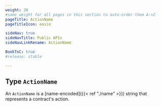 ```yaml
---
weight: 20
#same weight for all pages in this section to auto-order them A->Z
pageTitle: ActionName
pageTitleIcon: eosio

sideNav: true
sideNavTitle: Public APIs
sideNavLinkRename: ActionName

BookToC: true
#release: stable

---
```


## Type `ActionName`

An `ActionName` is a [name-encoded]({{< ref "./name" >}}) string that represents a contract's action.

